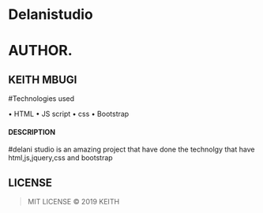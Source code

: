 # Delanistudio

# AUTHOR. 
## KEITH MBUGI 

#Technologies used

• HTML • JS script • css • Bootstrap

#### DESCRIPTION 

#delani studio is an amazing project that have done the technolgy that have html,js,jquery,css and bootstrap

## LICENSE 

> MIT LICENSE &copy; 2019 KEITH
